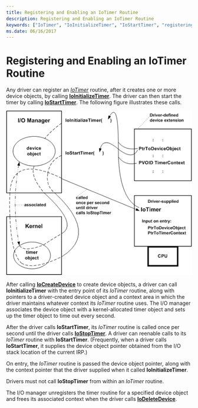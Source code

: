```yaml
---
title: Registering and Enabling an IoTimer Routine
description: Registering and Enabling an IoTimer Routine
keywords: ["IoTimer", "IoInitializeTimer", "IoStartTimer", "registering IoTimer routines"]
ms.date: 06/16/2017
---
```


# Registering and Enabling an IoTimer Routine





Any driver can register an [*IoTimer*](/windows-hardware/drivers/ddi/wdm/nc-wdm-io_timer_routine) routine, after it creates one or more device objects, by calling [**IoInitializeTimer**](/windows-hardware/drivers/ddi/wdm/nf-wdm-ioinitializetimer). The driver can then start the timer by calling [**IoStartTimer**](/windows-hardware/drivers/ddi/ntifs/nf-ntifs-iostarttimer). The following figure illustrates these calls.

![diagram illustrating using an iotimer routine.](images/3iotmer.png)

After calling [**IoCreateDevice**](/windows-hardware/drivers/ddi/wdm/nf-wdm-iocreatedevice) to create device objects, a driver can call **IoInitializeTimer** with the entry point of its *IoTimer* routine, along with pointers to a driver-created device object and a context area in which the driver maintains whatever context its *IoTimer* routine uses. The I/O manager associates the device object with a kernel-allocated timer object and sets up the timer object to time out every second.

After the driver calls **IoStartTimer**, its *IoTimer* routine is called once per second until the driver calls [**IoStopTimer**](/windows-hardware/drivers/ddi/ntifs/nf-ntifs-iostoptimer). A driver can reenable calls to its *IoTimer* routine with **IoStartTimer**. (Frequently, when a driver calls **IoStartTimer**, it supplies the device object pointer obtained from the I/O stack location of the current IRP.)

On entry, the *IoTimer* routine is passed the device object pointer<em>,</em> along with the context pointer that the driver supplied when it called **IoInitializeTimer**.

Drivers must not call **IoStopTimer** from within an *IoTimer* routine.

The I/O manager unregisters the timer routine for a specified device object and frees its associated context when the driver calls [**IoDeleteDevice**](/windows-hardware/drivers/ddi/wdm/nf-wdm-iodeletedevice).

 

